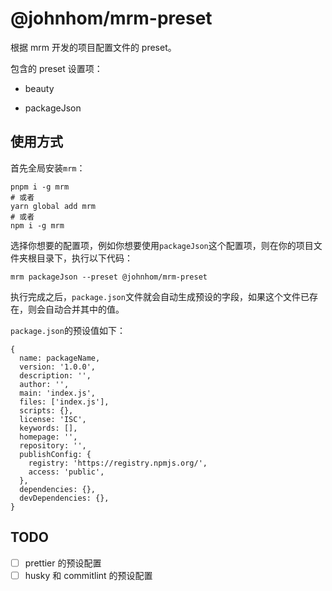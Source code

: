 # @johnhom/mrm-preset

根据 mrm 开发的项目配置文件的 preset。

包含的 preset 设置项：

- beauty

- packageJson

## 使用方式

首先全局安装`mrm`：

```
pnpm i -g mrm
# 或者
yarn global add mrm
# 或者
npm i -g mrm
```

选择你想要的配置项，例如你想要使用`packageJson`这个配置项，则在你的项目文件夹根目录下，执行以下代码：

```
mrm packageJson --preset @johnhom/mrm-preset
```

执行完成之后，`package.json`文件就会自动生成预设的字段，如果这个文件已存在，则会自动合并其中的值。

`package.json`的预设值如下：

```
{
  name: packageName,
  version: '1.0.0',
  description: '',
  author: '',
  main: 'index.js',
  files: ['index.js'],
  scripts: {},
  license: 'ISC',
  keywords: [],
  homepage: '',
  repository: '',
  publishConfig: {
    registry: 'https://registry.npmjs.org/',
    access: 'public',
  },
  dependencies: {},
  devDependencies: {},
}
```


## TODO

- [ ] prettier 的预设配置
- [ ] husky 和 commitlint 的预设配置